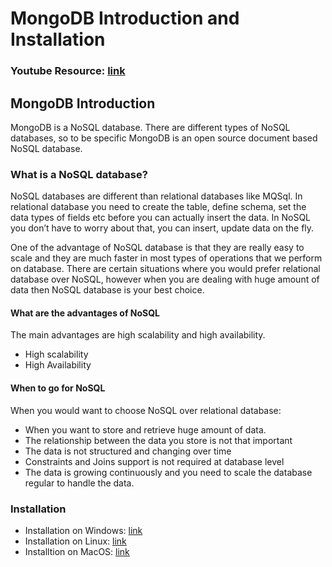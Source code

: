 # MongoDB Introduction and Installation

### Youtube Resource: [link](https://www.youtube.com/watch?v=GtD93tVZDX4)

## MongoDB Introduction

MongoDB is a NoSQL database. There are different types of NoSQL databases, so to be specific MongoDB is an open source document based NoSQL database.

### What is a NoSQL database?

NoSQL databases are different than relational databases like MQSql. In relational database you need to create the table, define schema, set the data types of fields etc before you can actually insert the data. In NoSQL you don’t have to worry about that, you can insert, update data on the fly.

One of the advantage of NoSQL database is that they are really easy to scale and they are much faster in most types of operations that we perform on database. There are certain situations where you would prefer relational database over NoSQL, however when you are dealing with huge amount of data then NoSQL database is your best choice.

#### What are the advantages of NoSQL

The main advantages are high scalability and high availability.

- High scalability
- High Availability

#### When to go for NoSQL

When you would want to choose NoSQL over relational database:

- When you want to store and retrieve huge amount of data.
- The relationship between the data you store is not that important
- The data is not structured and changing over time
- Constraints and Joins support is not required at database level
- The data is growing continuously and you need to scale the database regular to handle the data.

### Installation

- Installation on Windows: [link](https://beginnersbook.com/2017/09/how-to-install-and-configure-mongodb-for-windows/)
- Installation on Linux: [link](https://www.tecmint.com/install-mongodb-on-ubuntu-18-04/)
- Installtion on MacOS: [link](https://treehouse.github.io/installation-guides/mac/mongo-mac.html)
